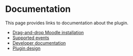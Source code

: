 # Documentation
This page provides links to documentation about the plugin.

- [Drag-and-drop Moodle installation](installation.md)
- [Supported events](events.md)
- [Developer documentation](developers.md)
- [Plugin design](design.md)

